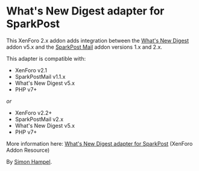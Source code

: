 What's New Digest adapter for SparkPost
=======================================

This XenForo 2.x addon adds integration between the 
[What's New Digest](https://xenforo.com/community/resources/whats-new-digest.6596/) addon v5.x and the 
[SparkPost Mail](https://xenforo.com/community/resources/sparkpost-mail-transport.7537/) addon versions 1.x and 2.x.

This adapter is compatible with:

* XenForo v2.1
* SparkPostMail v1.1.x
* What's New Digest v5.x
* PHP v7+

_or_

* XenForo v2.2+
* SparkPostMail v2.x
* What's New Digest v5.x
* PHP v7+

More information here: [What's New Digest adapter for SparkPost](https://xenforo.com/community/resources/whats-new-digest.6596/)
(XenForo Addon Resource)

By [Simon Hampel](https://twitter.com/SimonHampel).
